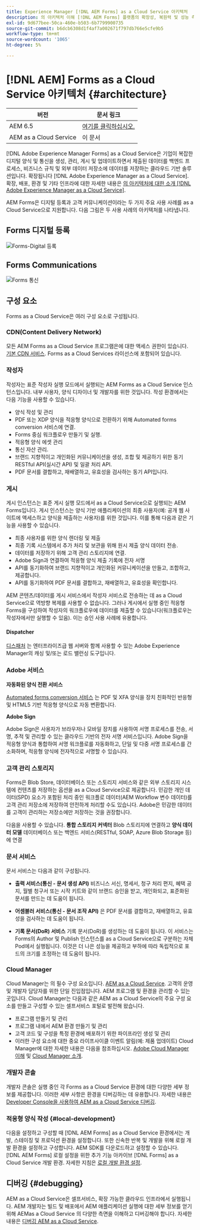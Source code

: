 ```yaml
---
title: Experience Manager [!DNL AEM Forms] as a Cloud Service 아키텍처
description: 의 아키텍처 이해 [!DNL AEM Forms] 플랫폼의 확장성, 복원력 및 성능 측면에 대해 as a Cloud Service으로 알아볼 수 있습니다.
exl-id: 9d677bee-50ca-460e-b503-6b7799900735
source-git-commit: b6dcb6308d1f4af7a002671f797db766e5cfe9b5
workflow-type: tm+mt
source-wordcount: '1065'
ht-degree: 5%

---
```


# [!DNL AEM] Forms as a Cloud Service 아키텍처 {#architecture}

| 버전 | 문서 링크 |
| -------- | ---------------------------- |
| AEM 6.5 | [여기를 클릭하십시오.](https://experienceleague.adobe.com/docs/experience-manager-65/forms/install-aem-forms/aem-forms-architecture-deployment.html) |
| AEM as a Cloud Service | 이 문서 |

[!DNL Adobe Experience Manager Forms] as a Cloud Service은 기업이 복잡한 디지털 양식 및 통신을 생성, 관리, 게시 및 업데이트하면서 제출된 데이터를 백엔드 프로세스, 비즈니스 규칙 및 외부 데이터 저장소에 데이터를 저장하는 클라우드 기반 솔루션입니다. 확장됩니다 [!DNL Adobe Experience Manager as a Cloud Service]. 확장, 배포, 환경 및 기타 인프라에 대한 자세한 내용은 [의 아키텍처에 대한 소개 [!DNL Adobe Experience Manager as a Cloud Service]](https://experienceleague.adobe.com/docs/experience-manager-cloud-service/core-concepts/architecture.html).

AEM Forms은 디지털 등록과 고객 커뮤니케이션이라는 두 가지 주요 사용 사례를 as a Cloud Service으로 지원합니다. 다음 그림은 두 사용 사례의 아키텍처를 나타냅니다.

## Forms 디지털 등록

![Forms-Digital 등록](assets/forms-cloud-service-architecture-forms-digital-enrollment.svg)

## Forms Communications

![Forms 통신](assets/forms-cloud-service-architecture-forms-communications.svg)

## 구성 요소

Forms as a Cloud Service은 여러 구성 요소로 구성됩니다.

### CDN(Content Delivery Network)

모든 AEM Forms as a Cloud Service 프로그램은에 대한 액세스 권한이 있습니다. [기본 CDN 서비스](https://experienceleague.adobe.com/docs/experience-manager-cloud-service/content/implementing/content-delivery/cdn.html). Forms as a Cloud Services 라이선스에 포함되어 있습니다.

### 작성자

작성자는 표준 작성자 실행 모드에서 실행되는 AEM Forms as a Cloud Service 인스턴스입니다. 내부 사용자, 양식 디자이너 및 개발자를 위한 것입니다. 작성 환경에서는 다음 기능을 사용할 수 있습니다.

* 양식 작성 및 관리
* PDF 또는 XDP 양식을 적응형 양식으로 전환하기 위해 Automated forms conversion 서비스에 연결.
* Forms 중심 워크플로우 만들기 및 실행.
* 적응형 양식 에셋 관리
* 통신 자산 관리.
* 브랜드 지향적이고 개인화된 커뮤니케이션을 생성, 조합 및 제공하기 위한 동기 RESTful API(실시간 API) 및 일괄 처리 API.
* PDF 문서를 결합하고, 재배열하고, 유효성을 검사하는 동기 API입니다.

### 게시

게시 인스턴스는 표준 게시 실행 모드에서 as a Cloud Service으로 실행되는 AEM Forms입니다. 게시 인스턴스는 양식 기반 애플리케이션의 최종 사용자(예: 공개 웹 사이트에 액세스하고 양식을 제출하는 사용자)를 위한 것입니다. 이를 통해 다음과 같은 기능을 사용할 수 있습니다.

* 최종 사용자를 위한 양식 렌더링 및 제출
* 최종 기록 시스템에서 추가 처리 및 보관을 위해 원시 제출 양식 데이터 전송.
* 데이터를 저장하기 위해 고객 관리 스토리지에 연결.
* Adobe Sign과 연결하여 적응형 양식 제출 기록에 전자 서명
* API를 동기화하여 브랜드 지향적이고 개인화된 커뮤니케이션을 만들고, 조합하고, 제공합니다.
* API를 동기화하여 PDF 문서를 결합하고, 재배열하고, 유효성을 확인합니다.

AEM 콘텐츠/데이터를 게시 서비스에서 작성자 서비스로 전송하는 데 as a Cloud Service으로 역방향 복제를 사용할 수 없습니다. 그러나 게시에서 실행 중인 적응형 Forms을 구성하여 작성자의 워크플로우에 데이터를 제출할 수 있습니다(워크플로우는 작성자에서만 실행할 수 있음). 이는 승인 사용 사례에 유용합니다.

#### Dispatcher

[디스패처](https://experienceleague.adobe.com/docs/experience-manager-cloud-service/content/implementing/content-delivery/disp-overview.html) 는 엔터프라이즈급 웹 서버와 함께 사용할 수 있는 Adobe Experience Manager의 캐싱 및/또는 로드 밸런싱 도구입니다.

### Adobe 서비스

**자동화된 양식 전환 서비스**

[Automated forms conversion 서비스](https://experienceleague.adobe.com/docs/aem-forms-automated-conversion-service/using/introduction.html) 는 PDF 및 XFA 양식을 장치 친화적인 반응형 및 HTML5 기반 적응형 양식으로 자동 변환합니다.

**Adobe Sign**

Adobe Sign은 사용자가 브라우저나 모바일 장치를 사용하여 서명 프로세스를 전송, 서명, 추적 및 관리할 수 있는 클라우드 기반의 전자 서명 서비스입니다. Adobe Sign을 적응형 양식과 통합하여 서명 워크플로를 자동화하고, 단일 및 다중 서명 프로세스를 간소화하며, 적응형 양식에 전자적으로 서명할 수 있습니다.

<!-- **PDF Service API**
Adobe’s PDF Services API lets create, combine, export, and extract data from PDFs through powerful and flexible cloud-based APIs. -->

### 고객 관리 스토리지

Forms은 Blob Store, 데이터베이스 또는 스토리지 서비스와 같은 외부 스토리지 시스템에 컨텐츠를 저장하는 옵션을 as a Cloud Service으로 제공합니다. 민감한 개인 데이터(SPD) 요소가 포함된 처리 중인 워크플로 데이터(AEM Workflow 변수 데이터)를 고객 관리 저장소에 저장하여 안전하게 처리할 수도 있습니다. Adobe은 민감한 데이터를 고객이 관리하는 저장소에만 저장하는 것을 권장합니다.

다음을 사용할 수 있습니다. **통합 스토리지 커넥터** Blob 스토리지에 연결하고 **양식 데이터 모델** 데이터베이스 또는 백엔드 서비스(RESTful, SOAP, Azure Blob Storage 등)에 연결

### 문서 서비스

문서 서비스는 다음과 같이 구성됩니다.

* **출력 서비스(통신 - 문서 생성 API)** 비즈니스 서신, 명세서, 청구 처리 편지, 혜택 공지, 월별 청구서 또는 시작 키트와 같이 브랜드 승인을 받고, 개인화되고, 표준화된 문서를 만드는 데 도움이 됩니다.

* **어셈블러 서비스(통신 - 문서 조작 API)** 은 PDF 문서를 결합하고, 재배열하고, 유효성을 검사하는 데 도움이 됩니다.

* **기록 문서(DoR) 서비스** 기록 문서(DoR)를 생성하는 데 도움이 됩니다. 이 서비스는 Forms의 Author 및 Publish 인스턴스를 as a Cloud Service으로 구분하는 자체 Pod에서 실행됩니다. 이것은 더 나은 성능을 제공하고 부하에 따라 독립적으로 포드의 크기를 조정하는 데 도움이 됩니다.

### Cloud Manager

Cloud Manager는 의 필수 구성 요소입니다. [AEM as a Cloud Service](https://experienceleague.adobe.com/docs/experience-manager-cloud-service/overview/introduction.html?lang=ko-KR). 고객의 운영 및 개발자 담당자를 위한 단일 진입점입니다. AEM 프로그램 및 환경을 관리할 수 있는 곳입니다. Cloud Manager는 다음과 같은 AEM as a Cloud Service의 주요 구성 요소를 만들고 구성할 수 있는 셀프서비스 포털로 발전해 왔습니다.

* 프로그램 만들기 및 관리
* 프로그램 내에서 AEM 환경 만들기 및 관리
* 고객 코드 및 구성을 특정 환경에 배포하기 위한 파이프라인 생성 및 관리
* 이러한 구성 요소에 대한 중요 라이프사이클 이벤트 알림(예: 제품 업데이트) Cloud Manager에 대한 자세한 내용은 다음을 참조하십시오. [Adobe Cloud Manager 이해](https://experienceleague.adobe.com/docs/experience-manager-learn/foundation/cloud-manager/understand-cloud-manager-for-aem.html) 및 [Cloud Manager 소개](https://experienceleague.adobe.com/docs/experience-manager-cloud-manager/using/introduction-to-cloud-manager.html).

### 개발자 콘솔

개발자 콘솔은 실행 중인 각 Forms as a Cloud Service 환경에 대한 다양한 세부 정보를 제공합니다. 이러한 세부 사항은 환경을 디버깅하는 데 유용합니다. 자세한 내용은 [Developer Console을 사용하여 AEM as a Cloud Service 디버깅](https://experienceleague.adobe.com/docs/experience-manager-learn/cloud-service/debugging/debugging-aem-as-a-cloud-service/developer-console.html).

<!--

+++CDN (Content Delivery Network):

Every AEM Forms as a Cloud Service program has access to Fastly CDN service. It is included in the licence of Forms as a Cloud Services.

+++

+++Adaptive Forms
Adaptive Forms enable customers to author web-friendly reflowable web forms and fragments that are used by the customers for their data capture needs. This feature enables customers to manage their complex data capture needs easily, by leveraging multiple integrations with Adobe Sign, Document Services, Form Data Model, Automated Forms Conversion service, and more.

+++

+++Automated Forms Conversion Service (AFCS)
Automated Forms Conversion service helps accelerate digitization and modernization of data capture experience through automated conversion of PDF forms to adaptive forms. The service, powered by Adobe Sensei, automatically converts your PDF forms to device-friendly, responsive, and HTML5-based adaptive forms. While leveraging the existing investments in PDF Forms and XFA, the service also applies appropriate validations, styling, and layout to adaptive form fields during conversion.

+++

+++Form Data Model
The Form Data Model (FDM) feature is the standard way of creating data integrations with external/internal data sources and using them across the different Forms as a Cloud Service features. FDM provides a rich editor for customers to integrate, define, and manage relationships between the different entities and data sources and perform operations on them. Form data is stored in a data store hosted on the customer premises. Organizations can also use blob store hosted by the cloud provider and Adobe Experince Platform to store data.

+++

+++Forms Workflows
Forms-centric workflows is an extension to the default AEM Workflow and provides our customers with additional workflow capabilities like Form Data review, task assignment, and document services invocation.

+++

+++Communications
Forms as a Cloud Service offering consists of multiple services tailored specifically for document processing.

+++

+++Document of Record
A Document of Record is a PDF version of a form. It provides an ability to keep a record of the information  that you provide and submit in an Adaptive Form in PDF fromat. The service provides a default DoR template and tools to develop a custom template.

+++

## Terminologies

<!-- ## Cloud Manager{#cloud-manager}

Cloud Manager is an essential component to [AEM as a Cloud Service](https://experienceleague.adobe.com/docs/experience-manager-cloud-service/overview/introduction.html?lang=en). Each new tenant of the [!DNL AEM Forms] as a Cloud Service is first provisioned for Cloud Manager access. Cloud Manager is the single-entry point for the operations and developer persona of our customers. It is the place from where the AEM programs and environments can be managed. Cloud Manager has evolved as a self-service portal where the main components of the AEM as a Cloud Service can be created and configured:

* Creating and managing programs
* Creating and managing the AEM environments within the programs
* Creating and managing the pipelines for deploying the customer code and configuration to a particular environment
* Getting notified of important lifecycle events for these components (for example, product updates)
For more information about Cloud Manager, see [Understand Adobe Cloud Manager](https://experienceleague.adobe.com/docs/experience-manager-learn/foundation/cloud-manager/understand-cloud-manager-for-aem.html) and [Introduction to Cloud Manager](https://experienceleague.adobe.com/docs/experience-manager-cloud-manager/using/introduction-to-cloud-manager.html).

## Users and Authentication {#users-and-authentication}

AEM as a Cloud Service includes Admin Console support for AEM instances and Adobe Identity Management System (IMS) based authentication. The Admin Console allows administrators to centrally manage all Experience Cloud users. Users and Groups can be assigned to product profiles associated with AEM as a Cloud Service instances, allowing them to log in to that instance. For more information about users, authentication, and, and accessing an instance of AEM as a Cloud Service, see [IMS Support for [!DNL Adobe Experience Manager] as a Cloud Service](https://experienceleague.adobe.com/docs/experience-manager-cloud-service/security/ims-support.html?lang=en#introduction).

Various personas are involved in a typical [!DNL AEM Forms] project. After you log in to your [!DNL AEM Forms] as a Cloud Service instance, you can [add users in admin console](https://experienceleague.adobe.com/docs/experience-manager-cloud-service/security/ims-support.html) for personas applicable to your organization or project and [assign users to built-in groups](forms-groups-privileges-tasks.md) to provide them required privileges.

To learn various in-built [!DNL AEM Forms] specific user groups and privileges available on [!DNL AEM Forms] as a Cloud Services instance, see [Configure, user, roles and groups](forms-groups-privileges-tasks.md). 

## Developer Experience {#developer-experience}

The new architecture supporting AEM as a Cloud Service brings some key changes to the overall developer experience. One of the major goals for the changes to developer experience is to allow migration to AEM as a Cloud Service as quickly as possible, with little modifications to existing custom code.

## Cloud development {#cloud-development}

Here are the guidelines to run your existing code smoothly on AEM as a Cloud Service environment:

* Store your code and configurations to the Git repository of the associated Cloud Manager program. It makes managing and integrating code with CI/CD a breeze.  
* Make application code and configuration compatible with the baseline [!DNL AEM Forms] images. Using the latest APIs helps to build faster and secure applications.
* Use the Cloud Manager pipeline associated with the Cloud Manager environment to build and deploy applications. It helps you bring the latest features and bug fixed for [!DNL AEM Forms] as a Cloud Service to your environment.
* Try that your custom applications pass all the code quality, security, and performance gates enforced in the pipeline. It helps build secure and better performing applications which leads to better customer experience. You can always use Cloud Manager UI to skip some checks.
This process is commonly referred to as cloud-first development. [!DNL AEM Forms] as a Cloud Service also provides an SDK to support rapid development before the pending code and configuration changes are attempted in the cloud.
Some interfaces that were previously part of the AEM QuickStart are no longer available to the users of the AEM as a Cloud Service environment. For instance, the Web Console where OSGI bundles and their associated configuration are managed. The CRXDE Lite content repository browser becomes only accessible on non-production environment types. A subset of the Web Console functionalities that developers require, especially when it comes to diagnostics and status purposes, is made available via a new developer console.
Also, one of the most common requirements for developers is quick access to the log files of the various environments. With [!DNL AEM Cloud Service], the log files of the different nodes in the Author, Publish are made available via the Cloud Manager, either in the form of files that can be downloaded or via APIs for tailing the logs. Due to the clear separation of code and content, developers can use a particular process for updating content as part of a deployment. The typical use cases for mutable content are:
* Standard “default” content that is part of the customer project (for example, folders, templates, workflows...)
* Search index definitions
* ACLs and permissions
* Service users and user groups
Set up your development environment, [Configure your CI/CD Pipeline](https://experienceleague.adobe.com/docs/experience-manager-cloud-manager/using/how-to-use/configuring-pipeline.html), and learn to [deploy your code](https://experienceleague.adobe.com/docs/experience-manager-cloud-manager/using/how-to-use/deploying-code.html) on the environment. -->

### 적응형 양식 작성 {#local-development}

다음을 설정하고 구성할 때 [!DNL AEM Forms] as a Cloud Service 환경에서는 개발, 스테이징 및 프로덕션 환경을 설정합니다. 또한 신속한 반복 및 개발을 위해 로컬 개발 환경을 설정하고 구성합니다. AEM SDK를 다운로드하고 설정할 수 있습니다. [!DNL AEM Forms] 로컬 설정을 위한 추가 기능 아카이브 [!DNL Forms] as a Cloud Service 개발 환경.  자세한 지침은 [로컬 개발 환경 설정](setup-local-development-environment.md).

## 디버깅 {#debugging}

AEM as a Cloud Service은 셀프서비스, 확장 가능한 클라우드 인프라에서 실행됩니다. AEM 개발자는 빌드 및 배포에서 AEM 애플리케이션 실행에 대한 세부 정보를 얻기 위해 AEMas a Cloud Service 의 다양한 측면을 이해하고 디버깅해야 합니다. 자세한 내용은 [디버깅 AEM as a Cloud Service](https://experienceleague.adobe.com/docs/experience-manager-learn/cloud-service/debugging/debugging-aem-as-a-cloud-service/overview.html).
